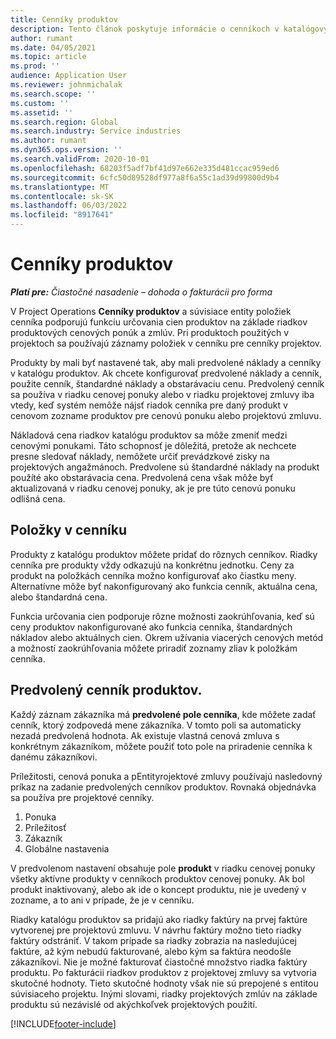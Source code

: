 ```yaml
---
title: Cenníky produktov
description: Tento článok poskytuje informácie o cenníkoch v katalógových cenách používaných pre ponuky projektov a zmluvy.
author: rumant
ms.date: 04/05/2021
ms.topic: article
ms.prod: ''
audience: Application User
ms.reviewer: johnmichalak
ms.search.scope: ''
ms.custom: ''
ms.assetid: ''
ms.search.region: Global
ms.search.industry: Service industries
ms.author: rumant
ms.dyn365.ops.version: ''
ms.search.validFrom: 2020-10-01
ms.openlocfilehash: 68203f5adf7bf41d97e662e335d481ccac959ed6
ms.sourcegitcommit: 6cfc50d89528df977a8f6a55c1ad39d99800d9b4
ms.translationtype: MT
ms.contentlocale: sk-SK
ms.lasthandoff: 06/03/2022
ms.locfileid: "8917641"
---
```

# <a name="product-price-lists"></a>Cenníky produktov

_**Platí pre:** Čiastočné nasadenie – dohoda o fakturácii pro forma_

 V Project Operations **Cenníky produktov** a súvisiace entity položiek cenníka podporujú funkciu určovania cien produktov na základe riadkov produktových cenových ponúk a zmlúv. Pri produktoch použitých v projektoch sa používajú záznamy položiek v cenníku pre cenníky projektov. 

Produkty by mali byť nastavené tak, aby mali predvolené náklady a cenníky v katalógu produktov. Ak chcete konfigurovať predvolené náklady a cenník, použite cenník, štandardné náklady a obstarávaciu cenu. Predvolený cenník sa používa v riadku cenovej ponuky alebo v riadku projektovej zmluvy iba vtedy, keď systém nemôže nájsť riadok cenníka pre daný produkt v cenovom zozname produktov pre cenovú ponuku alebo projektovú zmluvu.

Nákladová cena riadkov katalógu produktov sa môže zmeniť medzi cenovými ponukami. Táto schopnosť je dôležitá, pretože ak nechcete presne sledovať náklady, nemôžete určiť prevádzkové zisky na projektových angažmánoch. Predvolene sú štandardné náklady na produkt použíté ako obstarávacia cena. Predvolená cena však môže byť aktualizovaná v riadku cenovej ponuky, ak je pre túto cenovú ponuku odlišná cena.

## <a name="price-list-items"></a>Položky v cenníku

Produkty z katalógu produktov môžete pridať do rôznych cenníkov. Riadky cenníka pre produkty vždy odkazujú na konkrétnu jednotku. Ceny za produkt na položkách cenníka možno konfigurovať ako čiastku meny. Alternatívne môže byť nakonfigurovaný ako funkcia cenník, aktuálna cena, alebo štandardná cena.

Funkcia určovania cien podporuje rôzne možnosti zaokrúhľovania, keď sú ceny produktov nakonfigurované ako funkcia cenníka, štandardných nákladov alebo aktuálnych cien. Okrem užívania viacerých cenových metód a možností zaokrúhľovania môžete priradiť zoznamy zliav k položkám cenníka. 

 
## <a name="default-product-price-list"></a>Predvolený cenník produktov.
Každý záznam zákazníka má **predvolené pole cenníka**, kde môžete zadať cenník, ktorý zodpovedá mene zákazníka. V tomto poli sa automaticky nezadá predvolená hodnota. Ak existuje vlastná cenová zmluva s konkrétnym zákazníkom, môžete použiť toto pole na priradenie cenníka k danému zákazníkovi.

Príležitosti, cenová ponuka a pEntityrojektové zmluvy používajú nasledovný príkaz na zadanie predvolených cenníkov produktov. Rovnaká objednávka sa používa pre projektové cenníky.

1.  Ponuka
2.  Príležitosť
3.  Zákazník
4.  Globálne nastavenia 

V predvolenom nastavení obsahuje pole **produkt** v riadku cenovej ponuky všetky aktívne produkty v cenníkoch produktov cenovej ponuky. Ak bol produkt inaktivovaný, alebo ak ide o koncept produktu, nie je uvedený v zozname, a to ani v prípade, že je v cenníku. 

Riadky katalógu produktov sa pridajú ako riadky faktúry na prvej faktúre vytvorenej pre projektovú zmluvu. V návrhu faktúry možno tieto riadky faktúry odstrániť. V takom prípade sa riadky zobrazia na nasledujúcej faktúre, až kým nebudú fakturované, alebo kým sa faktúra neodošle zákazníkovi. Nie je možné fakturovať čiastočné množstvo riadka faktúry produktu. Po fakturácii riadkov produktov z projektovej zmluvy sa vytvoria skutočné hodnoty. Tieto skutočné hodnoty však nie sú prepojené s entitou súvisiaceho projektu. Inými slovami, riadky projektových zmlúv na základe produktu sú nezávislé od akýchkoľvek projektových použití. 


[!INCLUDE[footer-include](../includes/footer-banner.md)]
